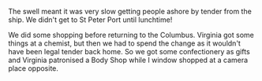 The swell meant it was very slow getting people ashore by tender
from the ship. We didn't get to St Peter Port until lunchtime!

We did some shopping before returning to the Columbus. Virginia
got some things at a chemist, but then we had to spend the
change as it wouldn't have been legal tender back home. So
we got some confectionery as gifts and Virginia patronised a
Body Shop while I window shopped at a camera place opposite.
